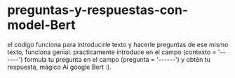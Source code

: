 # preguntas-y-respuestas-con-model-Bert
el código funciona para introducirle texto y hacerle preguntas de ese mismo texto, funciona genial.
practicamente introduce en el campo (contexto = '------')
formula tu pregunta en el campo (pregunta = '------')
y obtén tu respuesta, mágico Ai google Bert :).
